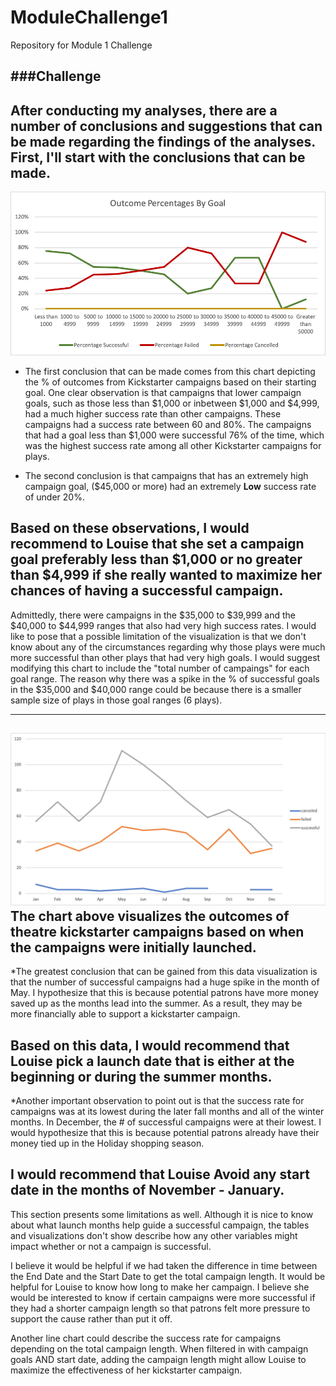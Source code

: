 # ModuleChallenge1
Repository for Module 1 Challenge

###Challenge
---
After conducting my analyses, there are a number of conclusions and suggestions that can be made regarding the findings of the analyses. First, I'll start with the conclusions that can be made.
---
![LineChart1](LineChart1.png)
* The first conclusion that can be made comes from this chart depicting the % of outcomes from Kickstarter campaigns based on their starting goal. One clear observation is that campaigns that lower campaign goals, such as those less than $1,000 or inbetween $1,000 and $4,999, had a much higher success rate than other campaigns. These campaigns had a success rate between 60 and 80%. The campaigns that had a goal less than $1,000 were successful 76% of the time, which was the highest success rate among all other Kickstarter campaigns for plays.  

* The second conclusion is that campaigns that has an extremely high campaign goal, ($45,000 or more) had an extremely **Low** success rate of under 20%.

Based on these observations, I would recommend to Louise that she set a campaign goal preferably less than $1,000 or no greater than $4,999 if she really wanted to maximize her chances of having a successful campaign. 
---
Admittedly, there were campaigns in the $35,000 to $39,999 and the $40,000 to $44,999 ranges that also had very high success rates. I would like to pose that a possible limitation of the visualization is that we don't know about any of the circumstances regarding why those plays were much more successful than other plays that had very high goals. I would suggest modifying this chart to include the "total number of campaings" for each goal range. The reason why there was a spike in the % of successful goals in the $35,000 and $40,000 range could be because there is a smaller sample size of plays in those goal ranges (6 plays).

---
![Linechart2](Linechart2.png)
The chart above visualizes the outcomes of theatre kickstarter campaigns based on when the campaigns were initially launched.
---
*The greatest conclusion that can be gained from this data visualization is that the number of successful campaigns had a huge spike  in the month of May. I hypothesize that this is because potential patrons have more money saved up as the months lead into the summer. As a result, they may be more financially able to support a kickstarter campaign.

Based on this data, I would recommend that Louise pick a launch date that is either at the beginning or during the summer months.
---
*Another important observation to point out is that the success rate for campaigns was at its lowest during the later fall months and all of the winter months. In December, the # of successful campaigns were at their lowest. I would hypothesize that this is because potential patrons already have their money tied up in the Holiday shopping season.

I would recommend that Louise **Avoid** any start date in the months of November - January.
---
This section presents some limitations as well. Although it is nice to know about what launch months help guide a successful campaign, the tables and visualizations don't show describe how any other variables might impact whether or not a campaign is successful. 

I believe it would be helpful if we had taken the difference in time between the End Date and the Start Date to get the total campaign length. It would be helpful for Louise to know how long to make her campaign. I believe she would be interested to know if certain campaigns were more successful if they had a shorter campaign length so that patrons felt more pressure to support the cause rather than put it off. 

Another line chart could describe the success rate for campaigns depending on the total campaign length. When filtered in with campaign goals AND start date, adding the campaign length might allow Louise to maximize the effectiveness of her kickstarter campaign.
